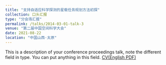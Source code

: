 ```yaml
---
title: "支持自适应科学探测的星载任务规划方法初探"
collection: 口头汇报
type: "分会场汇报"
permalink: /talks/2014-03-01-talk-3
venue: "第二届中国空间科学大会"
date: 2021-08-22
location: "中国山西·太原"
---
```


This is a description of your conference proceedings talk, note the different field in type. You can put anything in this field.
[CV(English PDF)](http://kfzjw008.github.io/files/202108.pdf)
